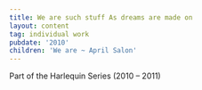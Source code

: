 ```yaml
---
title: We are such stuff As dreams are made on
layout: content
tag: individual work
pubdate: '2010'
children: 'We are ~ April Salon'
---
```

Part of the Harlequin Series (2010 – 2011)
